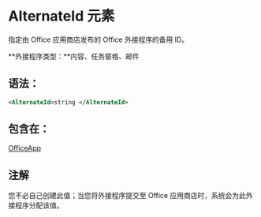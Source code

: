 
# AlternateId 元素
指定由 Office 应用商店发布的 Office 外接程序的备用 ID。

 **外接程序类型：**内容、任务窗格、邮件


## 语法：


```XML
<AlternateId>string </AlternateId>
```


## 包含在：

[OfficeApp](../../reference/manifest/officeapp.md)


## 注解

您不必自己创建此值；当您将外接程序提交至 Office 应用商店时，系统会为此外接程序分配该值。

